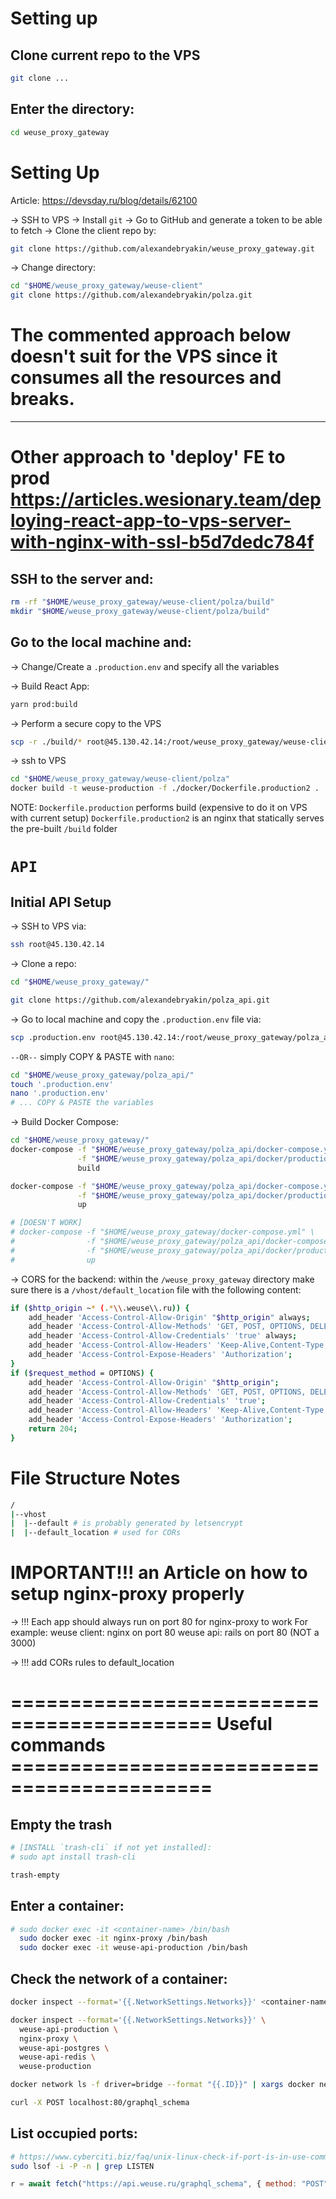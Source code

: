 # Setting up

## Clone current repo to the VPS

```bash
git clone ...
```

## Enter the directory:

```bash
cd weuse_proxy_gateway
```

<!-- ## Make the `deploy.production.sh` executable by running:

```bash
chmod +x deploy.production.sh
```

## Run the file for the first time:

```bash
./deploy.production.sh
``` -->

# Setting Up

Article: https://devsday.ru/blog/details/62100

→ SSH to VPS
→ Install `git`
→ Go to GitHub and generate a token to be able to fetch
→ Clone the client repo by:

```bash
git clone https://github.com/alexandebryakin/weuse_proxy_gateway.git
```

→ Change directory:

```bash
cd "$HOME/weuse_proxy_gateway/weuse-client"
git clone https://github.com/alexandebryakin/polza.git
```

# The commented approach below doesn't suit for the VPS since it consumes all the resources and breaks.

<!-- → Copy ENV file into `polza`

```bash
cd polza
touch .env
nano .env
```

→ make sure the changes are saved into `.env` file

```bash
cat .env
```

---

NOTE: ENV file should be updated before build

```bash
# OR it's done by the `deploy.production.sh`?
docker build -t weuse-production -f ./docker/Dockerfile.production2 .
```

---

# Front-End CI: https://devsday.ru/blog/details/62100

```bash
# → use ssh-actions or whatever
cd
chmod +x $HOME/weuse_proxy_gateway/weuse-client/deploy.production.sh
$HOME/weuse_proxy_gateway/weuse-client/deploy.production.sh
``` -->

---

# Other approach to 'deploy' FE to prod https://articles.wesionary.team/deploying-react-app-to-vps-server-with-nginx-with-ssl-b5d7dedc784f

## SSH to the server and:

```bash
rm -rf "$HOME/weuse_proxy_gateway/weuse-client/polza/build"
mkdir "$HOME/weuse_proxy_gateway/weuse-client/polza/build"
```

## Go to the local machine and:

→ Change/Create a `.production.env` and specify all the variables

→ Build React App:

```bash
yarn prod:build
```

→ Perform a secure copy to the VPS

```bash
scp -r ./build/* root@45.130.42.14:/root/weuse_proxy_gateway/weuse-client/polza/build/
```

→ ssh to VPS

```bash
cd "$HOME/weuse_proxy_gateway/weuse-client/polza"
docker build -t weuse-production -f ./docker/Dockerfile.production2 .
```

NOTE:
`Dockerfile.production` performs build (expensive to do it on VPS with current setup)
`Dockerfile.production2` is an nginx that statically serves the pre-built `/build` folder

# `API`

## Initial API Setup

→ SSH to VPS via:

```bash
ssh root@45.130.42.14
```

→ Clone a repo:

```bash
cd "$HOME/weuse_proxy_gateway/"

git clone https://github.com/alexandebryakin/polza_api.git
```

→ Go to local machine and copy the `.production.env` file via:

```bash
scp .production.env root@45.130.42.14:/root/weuse_proxy_gateway/polza_api/
```

`--OR--` simply COPY & PASTE with `nano`:

```bash
cd "$HOME/weuse_proxy_gateway/polza_api/"
touch '.production.env'
nano '.production.env'
# ... COPY & PASTE the variables
```

→ Build Docker Compose:

```bash
cd "$HOME/weuse_proxy_gateway/"
docker-compose -f "$HOME/weuse_proxy_gateway/polza_api/docker-compose.yml" \
               -f "$HOME/weuse_proxy_gateway/polza_api/docker/production/docker-compose.yml" \
               build
```

```bash
docker-compose -f "$HOME/weuse_proxy_gateway/polza_api/docker-compose.yml" \
               -f "$HOME/weuse_proxy_gateway/polza_api/docker/production/docker-compose.yml" \
               up
```

```bash
# [DOESN'T WORK]
# docker-compose -f "$HOME/weuse_proxy_gateway/docker-compose.yml" \
#                -f "$HOME/weuse_proxy_gateway/polza_api/docker-compose.yml" \
#                -f "$HOME/weuse_proxy_gateway/polza_api/docker/production/docker-compose.yml" \
#                up
```

→ CORS for the backend:
within the `/weuse_proxy_gateway` directory make sure there is a `/vhost/default_location` file with the following content:

```bash
if ($http_origin ~* (.*\\.weuse\\.ru)) {
    add_header 'Access-Control-Allow-Origin' "$http_origin" always;
    add_header 'Access-Control-Allow-Methods' 'GET, POST, OPTIONS, DELETE, PATCH, PUT';
    add_header 'Access-Control-Allow-Credentials' 'true' always;
    add_header 'Access-Control-Allow-Headers' 'Keep-Alive,Content-Type,Authorization';
    add_header 'Access-Control-Expose-Headers' 'Authorization';
}
if ($request_method = OPTIONS) {
    add_header 'Access-Control-Allow-Origin' "$http_origin";
    add_header 'Access-Control-Allow-Methods' 'GET, POST, OPTIONS, DELETE, PATCH, PUT';
    add_header 'Access-Control-Allow-Credentials' 'true';
    add_header 'Access-Control-Allow-Headers' 'Keep-Alive,Content-Type,Authorization';
    add_header 'Access-Control-Expose-Headers' 'Authorization';
    return 204;
}

```

# File Structure Notes

```bash
/
|--vhost
|  |--default # is probably generated by letsencrypt
|  |--default_location # used for CORs
```

# IMPORTANT!!! an Article on how to setup nginx-proxy properly

→ !!! Each app should always run on port 80 for nginx-proxy to work
For example:
weuse client: nginx on port 80
weuse api: rails on port 80 (NOT a 3000)

→ !!! add CORs rules to default_location

# =========================================== Useful commands ===========================================

## Empty the trash

```bash
# [INSTALL `trash-cli` if not yet installed]:
# sudo apt install trash-cli

trash-empty
```

## Enter a container:

```bash
# sudo docker exec -it <container-name> /bin/bash
  sudo docker exec -it nginx-proxy /bin/bash
  sudo docker exec -it weuse-api-production /bin/bash
```

## Check the network of a container:

```bash
docker inspect --format='{{.NetworkSettings.Networks}}' <container-name>

docker inspect --format='{{.NetworkSettings.Networks}}' \
  weuse-api-production \
  nginx-proxy \
  weuse-api-postgres \
  weuse-api-redis \
  weuse-production

docker network ls -f driver=bridge --format "{{.ID}}" | xargs docker network inspect | grep Name
```

```bash
curl -X POST localhost:80/graphql_schema
```

## List occupied ports:

```bash
# https://www.cyberciti.biz/faq/unix-linux-check-if-port-is-in-use-command/
sudo lsof -i -P -n | grep LISTEN
```

```js
r = await fetch("https://api.weuse.ru/graphql_schema", { method: "POST" });
```
